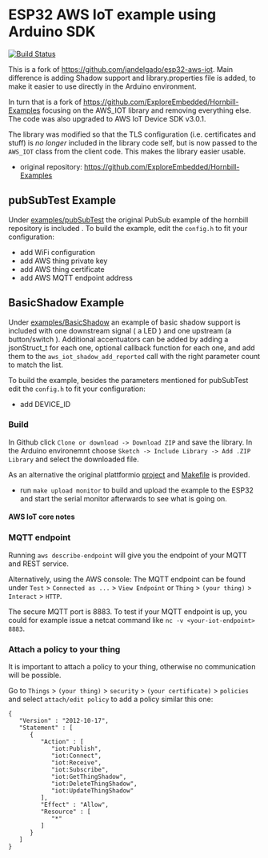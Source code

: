 # ESP32 AWS IoT example using Arduino SDK

[![Build Status](https://travis-ci.org/jandelgado/esp32-aws-iot.svg?branch=master)](https://travis-ci.org/jandelgado/esp32-aws-iot)

This is a fork of https://github.com/jandelgado/esp32-aws-iot. Main difference
is adding Shadow support and library.properties file is added,
to make it easier to use directly in the Arduino environment.

In turn that is a fork of https://github.com/ExploreEmbedded/Hornbill-Examples
focusing on the AWS_IOT library and removing everything else. The code was
also upgraded to AWS IoT Device SDK v3.0.1. 

The library was modified so that the TLS configuration (i.e. certificates and
stuff) is _no longer_ included in the library code self, but is now passed to
the `AWS_IOT` class from the client code. This makes the library easier usable.

* original repository:  https://github.com/ExploreEmbedded/Hornbill-Examples

## pubSubTest Example

Under [examples/pubSubTest](examples/pubSubTest) the original PubSub example of
the hornbill repository is included . To build the example, edit the `config.h`
to fit your configuration:

* add WiFi configuration
* add AWS thing private key
* add AWS thing certificate 
* add AWS MQTT endpoint address

## BasicShadow Example

Under [examples/BasicShadow](examples/BasicShadow) an example of
basic shadow support is included with one downstream signal ( a LED ) and one
upstream (a button/switch ). Additional accentuators can be added by adding a
jsonStruct_t for each one, optional callback function for each one, and add them
to the `aws_iot_shadow_add_reported` call with the right parameter count to match the list.

To build the example, besides the parameters mentioned for pubSubTest edit the `config.h`
to fit your configuration:

* add DEVICE_ID

### Build

In Github click `Clone or download -> Download ZIP` and save the library. In the Arduino
environemnt choose `Sketch -> Include Library -> Add .ZIP Library` and select the
downloaded file.

As an alternative the original plattformio [project](platformio.ini) and [Makefile](Makefile) is provided.

* run `make upload monitor` to build and upload the example to the ESP32 and
  start the serial monitor afterwards to see what is going on.

#### AWS IoT core notes

### MQTT endpoint

Running `aws describe-endpoint` will give you the endpoint of your MQTT and
REST service.

Alternatively, using the AWS console: The MQTT endpoint can be found under
`Test` > `Connected as ...` > `View Endpoint` or `Thing` > `(your thing)` >
`Interact` > `HTTP`. 

The secure MQTT port is 8883. To test if your MQTT endpoint is up, you could
for example issue a netcat command like `nc -v <your-iot-endpoint> 8883`.

### Attach a policy to your thing

It is important to attach a policy to your thing, otherwise no communication
will be possible.

Go to `Things` > `(your thing)` > `security` > `(your certificate)` > `policies`
and select `attach/edit policy` to add a policy similar this one:

```
{
   "Version" : "2012-10-17",
   "Statement" : [
      {
         "Action" : [
            "iot:Publish",
            "iot:Connect",
            "iot:Receive",
            "iot:Subscribe",
            "iot:GetThingShadow",
            "iot:DeleteThingShadow",
            "iot:UpdateThingShadow"
         ],
         "Effect" : "Allow",
         "Resource" : [
            "*"
         ]
      }
   ]
}
```


